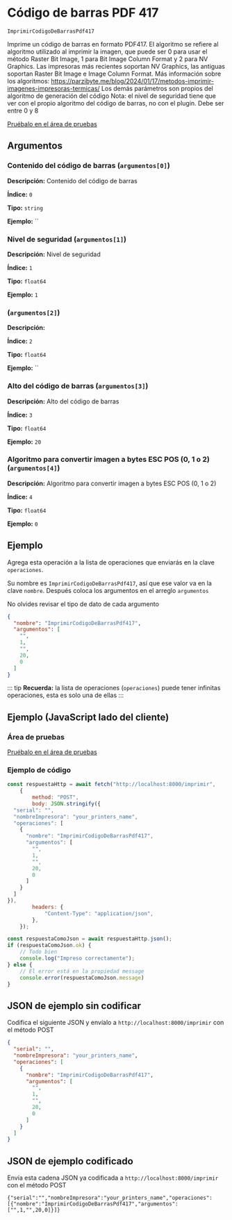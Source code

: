 # Código de barras PDF 417

`ImprimirCodigoDeBarrasPdf417`

Imprime un código de barras en formato PDF417. El algoritmo se refiere al algoritmo utilizado al imprimir la imagen, que puede ser 0 para usar el método Raster Bit Image, 1 para Bit Image Column Format y 2 para NV Graphics. Las impresoras más recientes soportan NV Graphics, las antiguas soportan Raster Bit Image e Image Column Format. Más información sobre los algoritmos: https://parzibyte.me/blog/2024/01/17/metodos-imprimir-imagenes-impresoras-termicas/ Los demás parámetros son propios del algoritmo de generación del código Nota: el nivel de seguridad tiene que ver con el propio algoritmo del código de barras, no con el plugin. Debe ser entre 0 y 8


[Pruébalo en el área de pruebas](../playground.md?operacion=ImprimirCodigoDeBarrasPdf417)

<Playground nombreOperacion="ImprimirCodigoDeBarrasPdf417"/>

## Argumentos
### Contenido del código de barras (`argumentos[0]`)



**Descripción:** Contenido del código de barras

**Índice:** `0`

**Tipo:** `string`

**Ejemplo:** ``

### Nivel de seguridad (`argumentos[1]`)



**Descripción:** Nivel de seguridad

**Índice:** `1`

**Tipo:** `float64`

**Ejemplo:** `1`

###  (`argumentos[2]`)



**Descripción:** 

**Índice:** `2`

**Tipo:** `float64`

**Ejemplo:** ``

### Alto del código de barras (`argumentos[3]`)



**Descripción:** Alto del código de barras

**Índice:** `3`

**Tipo:** `float64`

**Ejemplo:** `20`

### Algoritmo para convertir imagen a bytes ESC POS (0, 1 o 2) (`argumentos[4]`)



**Descripción:** Algoritmo para convertir imagen a bytes ESC POS (0, 1 o 2)

**Índice:** `4`

**Tipo:** `float64`

**Ejemplo:** `0`

## Ejemplo

Agrega esta operación a la lista de operaciones que enviarás en la clave `operaciones`.

Su nombre es `ImprimirCodigoDeBarrasPdf417`, así que ese valor va en la clave `nombre`. Después coloca los argumentos en el arreglo `argumentos`

No olvides revisar el tipo de dato de cada argumento


```json
{
  "nombre": "ImprimirCodigoDeBarrasPdf417",
  "argumentos": [
    "",
    1,
    "",
    20,
    0
  ]
}
```



::: tip
**Recuerda:** la lista de operaciones (`operaciones`) puede tener infinitas operaciones, esta es solo una de ellas
:::

## Ejemplo (JavaScript lado del cliente)

### Área de pruebas
[Pruébalo en el área de pruebas](../playground.md?operacion=ImprimirCodigoDeBarrasPdf417)
<Playground nombreOperacion="ImprimirCodigoDeBarrasPdf417"/>

### Ejemplo de código
```js
const respuestaHttp = await fetch("http://localhost:8000/imprimir",
    {
        method: "POST",
        body: JSON.stringify({
  "serial": "",
  "nombreImpresora": "your_printers_name",
  "operaciones": [
    {
      "nombre": "ImprimirCodigoDeBarrasPdf417",
      "argumentos": [
        "",
        1,
        "",
        20,
        0
      ]
    }
  ]
}),
        headers: {
            "Content-Type": "application/json",
        },
    });

const respuestaComoJson = await respuestaHttp.json();
if (respuestaComoJson.ok) {
    // Todo bien
    console.log("Impreso correctamente");
} else {
    // El error está en la propiedad message
    console.error(respuestaComoJson.message)
}
```

## JSON de ejemplo sin codificar

Codifica el siguiente JSON y envíalo a `http://localhost:8000/imprimir` con el método POST

```json
{
  "serial": "",
  "nombreImpresora": "your_printers_name",
  "operaciones": [
    {
      "nombre": "ImprimirCodigoDeBarrasPdf417",
      "argumentos": [
        "",
        1,
        "",
        20,
        0
      ]
    }
  ]
}
```

## JSON de ejemplo codificado

Envía esta cadena JSON ya codificada a `http://localhost:8000/imprimir` con el método POST

```
{"serial":"","nombreImpresora":"your_printers_name","operaciones":[{"nombre":"ImprimirCodigoDeBarrasPdf417","argumentos":["",1,"",20,0]}]}
```

